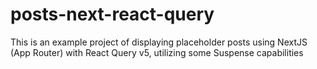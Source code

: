 # posts-next-react-query

This is an example project of displaying placeholder posts using NextJS (App Router) with React Query v5, utilizing some Suspense capabilities
